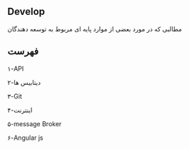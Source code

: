 ## Develop
 مطالبی که در مورد بعضی از موارد پایه ای مربوط به توسعه دهندگان 


## فهرست
۱-API

۲-دیتابیس ها

۳-Git

۴-اینترنت 

۵-message Broker

۶-Angular js
